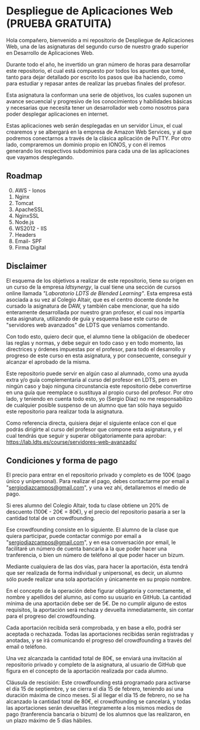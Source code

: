 # Despliegue de Aplicaciones Web (PRUEBA GRATUITA)

Hola compañero, bienvenido a mi repositorio de Despliegue de Aplicaciones Web, una de las asignaturas del segundo curso de nuestro grado superior en Desarrollo de Aplicaciones Web.

Durante todo el año, he invertido un gran número de horas para desarrollar este repositorio, el cual está compuesto por todos los apuntes que tomé, tanto para dejar detallado por escrito los pasos que iba haciendo, como para estudiar y repasar antes de realizar las pruebas finales del profesor.

Esta asignatura la conforman una serie de objetivos, los cuales suponen un avance secuencial y progresivo de los conocimientos y habilidades básicas y necesarias que necesita tener un desarrollador web como nosotros para poder desplegar aplicaciones en internet.

Estas aplicaciones web serán desplegadas en un servidor Linux, el cual crearemos y se albergará en la empresa de Amazon Web Services, y al que podremos conectarnos a través de la clásica aplicación de PuTTY. Por otro lado, compraremos un dominio propio en IONOS, y con él iremos generando los respectivos subdominios para cada una de las aplicaciones que vayamos desplegando.

## Roadmap

0. AWS - Ionos
1. Nginx
2. Tomcat
3. ApacheSSL
4. NginxSSL
5. Node.js
6. WS2012 - IIS
7. Headers
8. Email- SPF
9. Firma Digital

## Disclaimer

El esquema de los objetivos a realizar de este repositorio, tiene su origen en un curso de la empresa *ldtsynergy*, la cual tiene una sección de cursos online llamada *"Laboratorio LDTS de Blended Learning"*. Esta empresa está asociada a su vez al Colegio Altair, que es el centro docente donde he cursado la asignatura de DAW, y también cabe mencionar, que ha sido enteramente desarrollada por nuestro gran profesor, el cual nos impartía esta asignatura, utilizando de guía y esquema base este curso de "servidores web avanzados" de LDTS que veníamos comentando.

Con todo esto, quiero decir que, el alumno tiene la obligación de obedecer las reglas y normas, y debe seguir en todo caso y en todo momento, las directrices y órdenes impuestas por el profesor, para todo el desarrollo y progreso de este curso en esta asignatura, y por consecuente, conseguir y alcanzar el aprobado de la misma.

Este repositorio puede servir en algún caso al alumnado, como una ayuda extra y/o guía complementaria al curso del profesor en LDTS, pero en ningún caso y bajo ninguna circunstancia este repositorio debe convertirse en una guía que reemplace o sustituya al propio curso del profesor. Por otro lado, y teniendo en cuenta todo esto, yo (Sergio Díaz) no me responsabilizo de cualquier posible suspenso de un alumno que tan sólo haya seguido este repositorio para realizar toda la asignatura.

Como referencia directa, quisiera dejar el siguiente enlace con el que podrás dirigirte al curso del profesor que compone esta asignatura, y el cual tendrás que seguir y superar obligatoriamente para aprobar: https://lab.ldts.es/course/servidores-web-avanzado/

## Condiciones y forma de pago

El precio para entrar en el repositorio privado y completo es de 100€ (pago único y unipersonal). Para realizar el pago, debes contactarme por email a  "sergiodiazcampos@gmail.com", y una vez ahí, detallaremos el medio de pago.

Si eres alumno del Colegio Altair, toda tu clase obtiene un 20% de descuento (100€ - 20€ = 80€), y el precio del repositorio pasaría a ser la cantidad total de un crowdfounding.

Ese crowdfounding consiste en lo siguiente. El alumno de la clase que quiera participar, puede contactar conmigo por email a "sergiodiazcampos@gmail.com", y en esa conversación por email, le facilitaré un número de cuenta bancaria a la que poder hacer una tranferencia, o bien un número de teléfono al que poder hacer un bizum. 

Mediante cualquiera de las dos vías, para hacer la aportación, ésta tendrá que ser realizada de forma individual y unipersonal, es decir, un alumno sólo puede realizar una sola aportación y únicamente en su propio nombre.

En el concepto de la operación debe figurar obligatoria y correctamente, el nombre y apellidos del alumno, así como su usuario en GitHub. La cantidad mínima de una aportación debe ser de 5€. De no cumplir alguno de estos requisitos, la aportación será rechaza y devuelta inmediatamente, sin contar para el progreso del crowdfounding.

Cada aportación recibida será comprobada, y en base a ello, podrá ser aceptada o rechazada. Todas las aportaciones recibidas serán registradas y anotadas, y se irá comunicando el progreso del crowdfounding a través del email o teléfono.

Una vez alcanzada la cantidad total de 80€, se enviará una invitación al repositorio privado y completo de la asignatura, al usuario de GitHub que figura en el concepto de la aportación realizada por cada alumno.

Cláusula de rescisión: Este crowdfounding está programado para activarse el día 15 de septiembre, y se cierra el día 15 de febrero, teniendo así una duración máxima de cinco meses. Si al llegar el día 15 de febrero, no se ha alcanzado la cantidad total de 80€, el crowdfounding se cancelará, y todas las aportaciones serán devueltas íntegramente a los mismos medios de pago (tranferencia bancaria o bizum) de los alumnos que las realizaron, en un plazo máximo de 5 días hábiles.
